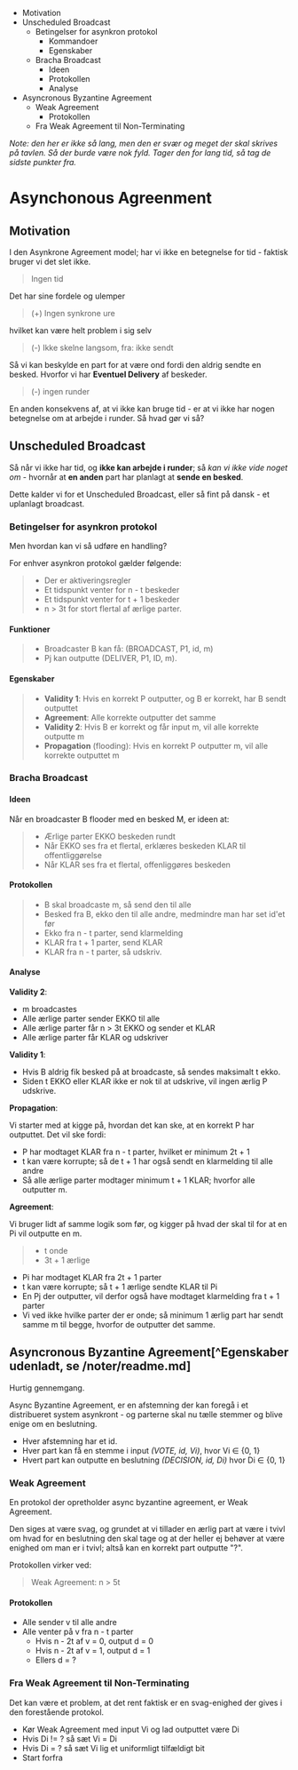 * Motivation
* Unscheduled Broadcast
	* Betingelser for asynkron protokol
		* Kommandoer
		* Egenskaber
	* Bracha Broadcast
		* Ideen
		* Protokollen
		* Analyse
* Asyncronous Byzantine Agreement
	* Weak Agreement
		* Protokollen
	* Fra Weak Agreement til Non-Terminating

_Note: den her er ikke så lang, men den er svær og meget der skal skrives på tavlen. Så der burde være nok fyld. Tager den for lang tid, så tag de sidste punkter fra._

# Asynchonous Agreenment

## Motivation

I den Asynkrone Agreement model; har vi ikke en betegnelse for tid - faktisk bruger vi det slet ikke. 

> Ingen tid

Det har sine fordele og ulemper

> (+) Ingen synkrone ure

hvilket kan være helt problem i sig selv

> (-) Ikke skelne langsom, fra: ikke sendt

Så vi kan beskylde en part for at være ond fordi den aldrig sendte en besked. Hvorfor vi har **Eventuel Delivery** af beskeder.

> (-) ingen runder

En anden konsekvens af, at vi ikke kan bruge tid - er at vi ikke har nogen betegnelse om at arbejde i runder. Så hvad gør vi så?

## Unscheduled Broadcast

Så når vi ikke har tid, og **ikke kan arbejde i runder**; så *‌*kan vi ikke vide noget om** - hvornår at **en anden** part har planlagt at **sende en besked**. 

Dette kalder vi for et Unscheduled Broadcast, eller så fint på dansk - et uplanlagt broadcast.

### Betingelser for asynkron protokol

Men hvordan kan vi så udføre en handling?

For enhver asynkron protokol gælder følgende:

> * Der er aktiveringsregler
> * Et tidspunkt venter for n - t beskeder
> * Et tidspunkt venter for t + 1 beskeder
> * n > 3t for stort flertal af ærlige parter.

#### Funktioner

> * Broadcaster B kan få: (BROADCAST, P1, id, m)
> * Pj kan outputte (DELIVER, P1, ID, m).

#### Egenskaber

> * **Validity 1**: Hvis en korrekt P outputter, og B er korrekt, har B sendt outputtet
> * **Agreement**: Alle korrekte outputter det samme
> * **Validity 2**: Hvis B er korrekt og får input m, vil alle korrekte outputte m
> * **Propagation** (flooding): Hvis en korrekt P outputter m, vil alle korrekte outputtet m

### Bracha Broadcast

#### Ideen

Når en broadcaster B flooder med en besked M, er ideen at:

> * Ærlige parter EKKO beskeden rundt
> * Når EKKO ses fra et flertal, erklæres beskeden KLAR til offentliggørelse
> * Når KLAR ses fra et flertal, offenliggøres beskeden

#### Protokollen

> * B skal broadcaste m, så send den til alle
> * Besked fra B, ekko den til alle andre, medmindre man har set id'et før
> * Ekko fra n - t parter, send klarmelding
> * KLAR fra t + 1 parter, send KLAR
> * KLAR fra n - t parter, så udskriv.

#### Analyse

**Validity 2**: 

* m broadcastes
* Alle ærlige parter sender EKKO til alle
* Alle ærlige parter får n > 3t EKKO og sender et KLAR
* Alle ærlige parter får KLAR og udskriver

**Validity 1**:

* Hvis B aldrig fik besked på at broadcaste, så sendes maksimalt t ekko.
* Siden t EKKO eller KLAR ikke er nok til at udskrive, vil ingen ærlig P udskrive.

**‌Propagation**:

Vi starter med at kigge på, hvordan det kan ske, at en korrekt P har outputtet. Det vil ske fordi:

* P har modtaget KLAR fra n - t parter, hvilket er minimum 2t + 1
* t kan være korrupte; så de t + 1 har også sendt en klarmelding til alle andre
* Så alle ærlige parter modtager minimum t + 1 KLAR; hvorfor alle outputter m.

**Agreement**:

Vi bruger lidt af samme logik som før, og kigger på hvad der skal til for at en Pi vil outputte en m.

> * t onde
> * 3t + 1 ærlige

* Pi har modtaget KLAR fra 2t + 1 parter
* t kan være korrupte; så t + 1 ærlige sendte KLAR til Pi
* En Pj der outputter, vil derfor også have modtaget klarmelding fra t + 1 parter
* Vi ved ikke hvilke parter der er onde; så minimum 1 ærlig part har sendt samme m til begge, hvorfor de outputter det samme.

## Asyncronous Byzantine Agreement[^Egenskaber udenladt, se /noter/readme.md]

Hurtig gennemgang.

Async Byzantine Agreement, er en afstemning der kan foregå i et distribueret system asynkront - og parterne skal nu tælle stemmer og blive enige om en beslutning.

* Hver afstemning har et id.
* Hver part kan få en stemme i input _(VOTE, id, Vi)_, hvor Vi ∈ {0, 1}
* Hvert part kan outputte en beslutning _(DECISION, id, Di)_ hvor Di ∈ {0, 1}

### Weak Agreement

En protokol der opretholder async byzantine agreement, er Weak Agreement. 

Den siges at være svag, og grundet at vi tillader en ærlig part at være i tvivl om hvad for en beslutning den skal tage og at der heller ej behøver at være enighed om man er i tvivl; altså kan en korrekt part outputte "?".

Protokollen virker ved:

> Weak Agreement: n > 5t

#### Protokollen

* Alle sender v til alle andre
* Alle venter på v fra n - t parter
	* Hvis n - 2t af v = 0, output d = 0
	* Hvis n - 2t af v = 1, output d = 1
	* Ellers d = ?

### Fra Weak Agreement til Non-Terminating

Det kan være et problem, at det rent faktisk er en svag-enighed der gives i den forestående protokol.

* Kør Weak Agreement med input Vi og lad outputtet være Di
* Hvis Di != ? så sæt Vi = Di
* Hvis Di = ? så sæt Vi lig et uniformligt tilfældigt bit
* Start forfra

